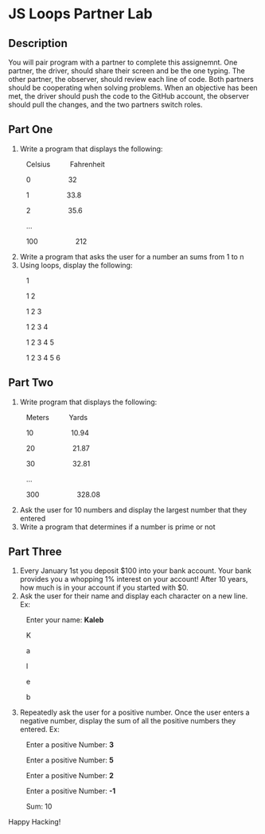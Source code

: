 # JS Loops Partner Lab

## Description
You will pair program with a partner to complete this assignemnt. One partner, the driver, should share their screen and be the one typing. The other partner, the observer, should review each line of code. Both partners should be cooperating when solving problems. When an objective has been met, the driver should push the code to the GitHub account, the observer should pull the changes, and the two partners switch roles. 

## Part One
1. Write a program that displays the following:

&emsp; &emsp; Celsius &emsp; &emsp; Fahrenheit    

&emsp; &emsp; 0 &emsp; &emsp; &emsp; &emsp; 32

&emsp; &emsp; 1 &emsp; &emsp; &emsp; &emsp; 33.8

&emsp; &emsp; 2 &emsp; &emsp; &emsp; &emsp; 35.6

&emsp; &emsp; ...

&emsp; &emsp; 100 &emsp; &emsp; &emsp; &emsp; 212

2. Write a program that asks the user for a number an sums from 1 to n
3. Using loops, display the following:

&emsp; &emsp; 1

&emsp; &emsp; 1 2

&emsp; &emsp; 1 2 3

&emsp; &emsp; 1 2 3 4

&emsp; &emsp; 1 2 3 4 5

&emsp; &emsp; 1 2 3 4 5 6

## Part Two
1. Write  program that displays the following:

&emsp; &emsp; Meters &emsp; &emsp; Yards

&emsp; &emsp; 10 &emsp; &emsp; &emsp; &emsp; 10.94

&emsp; &emsp; 20 &emsp; &emsp; &emsp; &emsp; 21.87

&emsp; &emsp; 30 &emsp; &emsp; &emsp; &emsp; 32.81

&emsp; &emsp; ...

&emsp; &emsp; 300 &emsp; &emsp; &emsp; &emsp; 328.08

2. Ask the user for 10 numbers and display the largest number that they entered
3. Write a program that determines if a number is prime or not

## Part Three
1. Every January 1st you deposit $100 into your bank account. Your bank provides you a whopping 1% interest on your account! After 10 years, how much is in your account if you started with $0.
2. Ask the user for their name and display each character on a new line. Ex: 

&emsp; &emsp; Enter your name: **Kaleb**

&emsp; &emsp; K

&emsp; &emsp; a

&emsp; &emsp; l

&emsp; &emsp; e

&emsp; &emsp; b

3. Repeatedly ask the user for a positive number. Once the user enters a negative number, display the sum of all the positive numbers they entered. Ex:

&emsp; &emsp; Enter a positive Number: **3**

&emsp; &emsp; Enter a positive Number: **5**

&emsp; &emsp; Enter a positive Number: **2**

&emsp; &emsp; Enter a positive Number: **-1**

&emsp; &emsp; Sum: 10



Happy Hacking!
